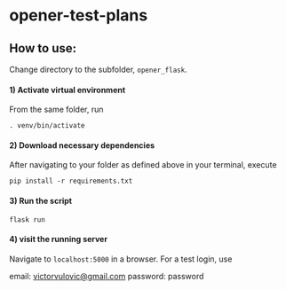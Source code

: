 # opener-test-plans

## How to use:

Change directory to the subfolder, `opener_flask`.

#### 1) Activate virtual environment

From the same folder, run

`. venv/bin/activate`

#### 2) Download necessary dependencies
After navigating to your folder as defined above in your terminal, execute

`pip install -r requirements.txt`

#### 3) Run the script

`flask run`

#### 4) visit the running server

Navigate to `localhost:5000` in a browser. For a test login, use

email: victorvulovic@gmail.com
password: password
